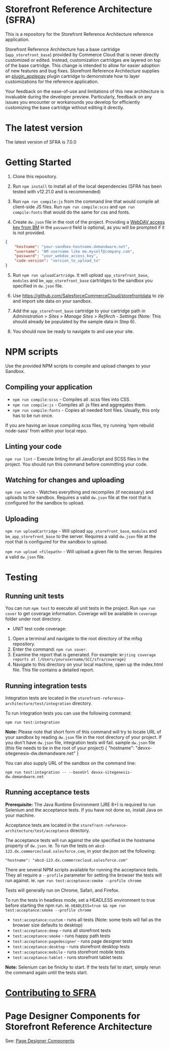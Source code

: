 # Storefront Reference Architecture (SFRA)

This is a repository for the Storefront Reference Architecture reference application.

Storefront Reference Architecture has a base cartridge (`app_storefront_base`) provided by Commerce Cloud that is never directly customized or edited. Instead, customization cartridges are layered on top of the base cartridge. This change is intended to allow for easier adoption of new features and bug fixes.
Storefront Reference Architecture supplies an [plugin_applepay](https://github.com/SalesforceCommerceCloud/plugin-applepay) plugin cartridge to demonstrate how to layer customizations for the reference application.

Your feedback on the ease-of-use and limitations of this new architecture is invaluable during the developer preview. Particularly, feedback on any issues you encounter or workarounds you develop for efficiently customizing the base cartridge without editing it directly.


# The latest version

The latest version of SFRA is 7.0.0

# Getting Started

1. Clone this repository.

2. Run `npm install` to install all of the local dependencies (SFRA has been tested with v12.21.0 and is recommended)

3. Run `npm run compile:js` from the command line that would compile all client-side JS files. Run `npm run compile:scss` and `npm run compile:fonts` that would do the same for css and fonts.

4. Create `dw.json` file in the root of the project. Providing a [WebDAV access key from BM](https://documentation.b2c.commercecloud.salesforce.com/DOC1/index.jsp?topic=%2Fcom.demandware.dochelp%2Fcontent%2Fb2c_commerce%2Ftopics%2Fadmin%2Fb2c_access_keys_for_business_manager.html) in the `password` field is optional, as you will be prompted if it is not provided.
```json
{
    "hostname": "your-sandbox-hostname.demandware.net",
    "username": "AM username like me.myself@company.com",
    "password": "your_webdav_access_key",
    "code-version": "version_to_upload_to"
}
```

5. Run `npm run uploadCartridge`. It will upload `app_storefront_base`, `modules` and `bm_app_storefront_base` cartridges to the sandbox you specified in `dw.json` file.

6. Use https://github.com/SalesforceCommerceCloud/storefrontdata to zip and import site data on your sandbox.

7. Add the `app_storefront_base` cartridge to your cartridge path in _Administration >  Sites >  Manage Sites > RefArch - Settings_ (Note: This should already be populated by the sample data in Step 6).

8. You should now be ready to navigate to and use your site.

# NPM scripts
Use the provided NPM scripts to compile and upload changes to your Sandbox.

## Compiling your application

* `npm run compile:scss` - Compiles all .scss files into CSS.
* `npm run compile:js` - Compiles all .js files and aggregates them.
* `npm run compile:fonts` - Copies all needed font files. Usually, this only has to be run once.

 If you are having an issue compiling scss files, try running 'npm rebuild node-sass' from within your local repo.

## Linting your code

`npm run lint` - Execute linting for all JavaScript and SCSS files in the project. You should run this command before committing your code.

## Watching for changes and uploading

`npm run watch` - Watches everything and recompiles (if necessary) and uploads to the sandbox. Requires a valid `dw.json` file at the root that is configured for the sandbox to upload.

## Uploading

`npm run uploadCartridge` - Will upload `app_storefront_base`, `modules` and `bm_app_storefront_base` to the server. Requires a valid `dw.json` file at the root that is configured for the sandbox to upload.

`npm run upload <filepath>` - Will upload a given file to the server. Requires a valid `dw.json` file.

# Testing
## Running unit tests

You can run `npm test` to execute all unit tests in the project. Run `npm run cover` to get coverage information. Coverage will be available in `coverage` folder under root directory.

* UNIT test code coverage:
1. Open a terminal and navigate to the root directory of the mfsg repository.
2. Enter the command: `npm run cover`.
3. Examine the report that is generated. For example: `Writing coverage reports at [/Users/yourusername/SCC/sfra/coverage]`
3. Navigate to this directory on your local machine, open up the index.html file. This file contains a detailed report.

## Running integration tests
Integration tests are located in the `storefront-reference-architecture/test/integration` directory.

To run integration tests you can use the following command:

```
npm run test:integration
```

**Note:** Please note that short form of this command will try to locate URL of your sandbox by reading `dw.json` file in the root directory of your project. If you don't have `dw.json` file, integration tests will fail.
sample `dw.json` file (this file needs to be in the root of your project)
{
    "hostname": "devxx-sitegenesis-dw.demandware.net"
}

You can also supply URL of the sandbox on the command line:

```
npm run test:integration -- --baseUrl devxx-sitegenesis-dw.demandware.net
```

## Running acceptance tests

**Prerequisite:** The Java Runtime Environment (JRE 8+) is required to run Selenium and the acceptance tests. If you have not done so, install Java on your machine.

Acceptance tests are located in the `storefront-reference-architecture/test/acceptance` directory.

The acceptance tests will run against the site specified in the hostname property of `dw.json`. ie. To run the tests on `abcd-123.dx.commercecloud.salesforce.com`, in your dw.json set the following:
```
"hostname": "abcd-123.dx.commercecloud.salesforce.com"
```

There are several NPM scripts available for running the acceptance tests. They all require a `--profile` parameter for setting the browser the tests will run against. ie. `npm run test:acceptance:smoke --profile chrome`

Tests will generally run on Chrome, Safari, and Firefox.

To run the tests in headless mode, set a HEADLESS environment to true before starting the npm run. ie. `HEADLESS=true && npm run test:acceptance:smoke --profile chrome`

* `test:acceptance:custom` - runs all tests (Note: some tests will fail as the browser size defaults to desktop)
* `test:acceptance:deep` - runs all storefront tests
* `test:acceptance:smoke` - runs happy path tests
* `test:acceptance:pagedesigner` - runs page designer tests
* `test:acceptance:desktop` - runs storefront desktop tests
* `test:acceptance:mobile` - runs storefront mobile tests
* `test:acceptance:tablet` - runs storefront tablet tests

**Note:** Selenium can be finicky to start. If the tests fail to start, simply rerun the command again until the tests start.

# [Contributing to SFRA](./CONTRIBUTING.md)

# Page Designer Components for Storefront Reference Architecture
See: [Page Designer Components](./page-designer-components.md)
